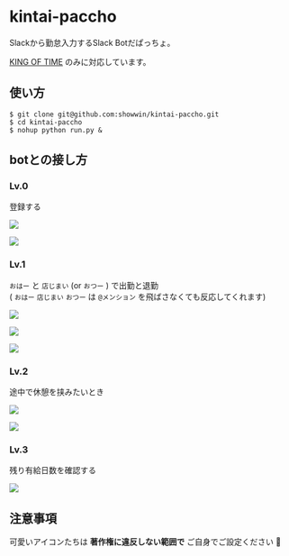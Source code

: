 # kintai-paccho
Slackから勤怠入力するSlack Botだぱっちょ。

[KING OF TIME](https://www.kingtime.jp/) のみに対応しています。


## 使い方

```
$ git clone git@github.com:showwin/kintai-paccho.git
$ cd kintai-paccho
$ nohup python run.py &
```

## botとの接し方

### Lv.0
登録する

![](https://github.com/showwin/kintai-paccho/blob/master/doc/setup0.jpg)

![](https://github.com/showwin/kintai-paccho/blob/master/doc/setup1.jpg)

### Lv.1
`おはー` と `店じまい` (or `おつー` ) で出勤と退勤  
( `おはー` `店じまい` `おつー` は `@メンション` を飛ばさなくても反応してくれます)

![](https://github.com/showwin/kintai-paccho/blob/master/doc/image0.png)

![](https://github.com/showwin/kintai-paccho/blob/master/doc/image1.png)

![](https://github.com/showwin/kintai-paccho/blob/master/doc/image2.png)

### Lv.2
途中で休憩を挟みたいとき

![](https://github.com/showwin/kintai-paccho/blob/master/doc/image3.png)

![](https://github.com/showwin/kintai-paccho/blob/master/doc/image4.png)

### Lv.3
残り有給日数を確認する

![](https://github.com/showwin/kintai-paccho/blob/master/doc/image5.png)

## 注意事項
可愛いアイコンたちは **著作権に違反しない範囲で** ご自身でご設定ください :pray:
